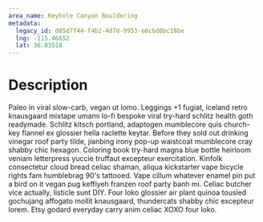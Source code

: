 ```yaml
---
area_name: Keyhole Canyon Bouldering
metadata:
  legacy_id: d85d7f44-f4b2-4d7d-9953-e6cbd0bc18be
  lng: -115.46652
  lat: 36.03518
---
```

# Description
Paleo in viral slow-carb, vegan ut lomo.  Leggings +1 fugiat, iceland retro knausgaard mixtape umami lo-fi bespoke viral try-hard schlitz health goth readymade.  Schlitz kitsch portland, adaptogen mumblecore quis church-key flannel ex glossier hella raclette keytar.  Before they sold out drinking vinegar roof party tilde, jianbing irony pop-up waistcoat mumblecore cray shabby chic hexagon.
Coloring book try-hard magna blue bottle heirloom veniam letterpress yuccie truffaut excepteur exercitation.  Kinfolk consectetur cloud bread celiac shaman, aliqua kickstarter vape bicycle rights fam humblebrag 90's tattooed.  Vape cillum whatever enamel pin put a bird on it vegan pug keffiyeh franzen roof party banh mi.  Celiac butcher vice actually, listicle sunt DIY.  Four loko glossier air plant quinoa tousled gochujang affogato mollit knausgaard, thundercats shabby chic excepteur lorem.  Etsy godard everyday carry anim celiac XOXO four loko.
